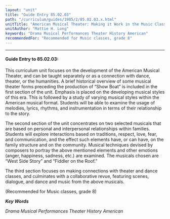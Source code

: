 ```yaml
---
layout: "unit"
title: "Guide Entry 85.02.03"
path: "/curriculum/guides/1985/2/85.02.03.x.html"
unitTitle: "American Musical Theater: Making it Work in the Music Classroom"
unitAuthor: "Mattie H. Long"
keywords: "Drama Musical Performances Theater History American"
recommendedFor: "Recommended for Music classes, grade 8"
---
```

<body>
<hr/>
<h4>
Guide Entry to 85.02.03:
</h4>
This curriculum unit focuses on the development of the American Musical Theater, and can be taught separately or as a connection with dance, theater, or the humanities. A brief historical overview of some musical theater forms preceding the production of “Show Boat” is included in the first section of the unit. Emphasis is placed on the developing musical styles of this era. This is followed by a study of varying musical styles within the American musical format. Students will be able to examine the usage of melodies, lyrics, rhythms, and instrumentation in terms of their relationship to the story.
<p>
The second section of the unit concentrates on two selected musicals that are based on personal and interpersonal relationships within families. Students will explore interactions based on traditions, respect, love, fear, and communication, and the effect such elements have, or can have, on the family structure and on the community. Musical techniques devised by composers to portray the above mentioned elements and other emotions (anger, happiness, sadness, etc.) are examined. The musicals chosen are “West Side Story” and “Fiddler on the Roof.”
</p>
<p>
The third section focuses on making connections with theater and dance classes, and culminates with a collaborative revue, featuring scenes, dialogue, and dance and music from the above musicals.
</p>
<p>
(Recommended for Music classes, grade 8)
</p>
<p>
<b>
<i>
Key Words
</i>
</b>
<br/>
</p>
<p>
<i>
Drama Musical Performances Theater History American
</i>
</p>
</body>